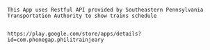 	This App uses Restful API provided by Southeastern Pennsylvania Transportation Authority to show trains schedule
	
	
	https://play.google.com/store/apps/details?id=com.phonegap.philitrainjeary
